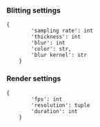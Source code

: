 ### Blitting settings
```
{
        'sampling rate': int
        'thickness': int
        'blur': int
        'color': str,
        'blur kernel': str
    }
```

### Render settings
```
{
        'fps': int
        'resolution': tuple
        'duration': int
    }
```
